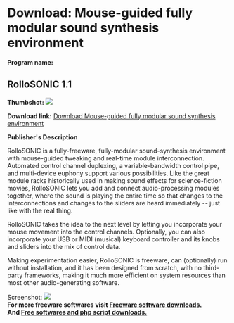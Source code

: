 # Download: Mouse-guided fully modular sound synthesis environment

**Program name:**

## RolloSONIC 1.1

  
**Thumbshot:** ![](http://www.freewarefiles.com/screenshot/rollosonic_md.gif)   
  
**Download link:** [Download Mouse-guided fully modular sound synthesis environment](http://freesoftwares.boysofts.com/RolloSONIC-V_program_37537.html)  
  


**Publisher's Description**  
  


RolloSONIC is a fully-freeware, fully-modular sound-synthesis environment with mouse-guided tweaking and real-time module interconnection. Automated control channel duplexing, a variable-bandwidth control pipe, and multi-device euphony support various possibilities. Like the great module racks historically used in making sound effects for science-fiction movies, RolloSONIC lets you add and connect audio-processing modules together, where the sound is playing the entire time so that changes to the interconnections and changes to the sliders are heard immediately -- just like with the real thing. 

RolloSONIC takes the idea to the next level by letting you incorporate your mouse movement into the control channels. Optionally, you can also incorporate your USB or MIDI (musical) keyboard controller and its knobs and sliders into the mix of control data.

Making experimentation easier, RolloSONIC is freeware, can (optionally) run without installation, and it has been designed from scratch, with no third-party frameworks, making it much more efficient on system resources than most other audio-generating software.

  
  
Screenshot: ![](http://www.freewarefiles.com/screenshot/rollosonic.gif)   
**For more freeware softwares visit [Freeware software downloads.](http://freesoftwares.boysofts.com/)**   
**And [Free softwares and php script downloads.](http://www.boysofts.com/)**
